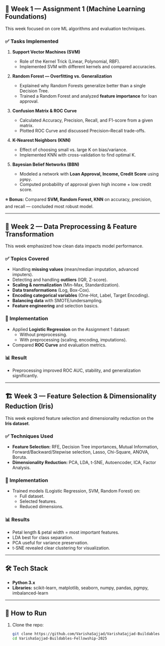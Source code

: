 

## 📘 Week 1 — Assignment 1 (Machine Learning Foundations)  

This week focused on core ML algorithms and evaluation techniques.  

### ✅ Tasks Implemented  
1. **Support Vector Machines (SVM)**  
   - Role of the Kernel Trick (Linear, Polynomial, RBF).  
   - Implemented SVM with different kernels and compared accuracies.  

2. **Random Forest — Overfitting vs. Generalization**  
   - Explained why Random Forests generalize better than a single Decision Tree.  
   - Trained a Random Forest and analyzed **feature importance** for loan approval.  

3. **Confusion Matrix & ROC Curve**  
   - Calculated Accuracy, Precision, Recall, and F1-score from a given matrix.  
   - Plotted ROC Curve and discussed Precision–Recall trade-offs.  

4. **K-Nearest Neighbors (KNN)**  
   - Effect of choosing small vs. large K on bias/variance.  
   - Implemented KNN with cross-validation to find optimal K.  

5. **Bayesian Belief Networks (BBN)**  
   - Modeled a network with **Loan Approval, Income, Credit Score** using `pgmpy`.  
   - Computed probability of approval given high income + low credit score.  

**⭐ Bonus:** Compared **SVM, Random Forest, KNN** on accuracy, precision, and recall — concluded most robust model.  

---

## 🧹 Week 2 — Data Preprocessing & Feature Transformation  

This week emphasized how clean data impacts model performance.  

### ✅ Topics Covered  
- Handling **missing values** (mean/median imputation, advanced imputers).  
- Detecting and handling **outliers** (IQR, Z-score).  
- **Scaling & normalization** (Min-Max, Standardization).  
- **Data transformations** (Log, Box-Cox).  
- **Encoding categorical variables** (One-Hot, Label, Target Encoding).  
- **Balancing data** with SMOTE/undersampling.  
- **Feature engineering** and selection basics.  

### 🧠 Implementation  
- Applied **Logistic Regression** on the Assignment 1 dataset:  
  - Without preprocessing.  
  - With preprocessing (scaling, encoding, imputations).  
- Compared **ROC Curve** and evaluation metrics.  

### 📊 Result  
- Preprocessing improved ROC AUC, stability, and generalization significantly.  

---

## 🏗️ Week 3 — Feature Selection & Dimensionality Reduction (Iris)  

This week explored feature selection and dimensionality reduction on the **Iris dataset**.  

### ✅ Techniques Used  
- **Feature Selection:** RFE, Decision Tree importances, Mutual Information, Forward/Backward/Stepwise selection, Lasso, Chi-Square, ANOVA, Boruta.  
- **Dimensionality Reduction:** PCA, LDA, t-SNE, Autoencoder, ICA, Factor Analysis.  

### 🧠 Implementation  
- Trained models (Logistic Regression, SVM, Random Forest) on:  
  - Full dataset.  
  - Selected features.  
  - Reduced dimensions.  

### 📊 Results  
- Petal length & petal width = most important features.  
- LDA best for class separation.  
- PCA useful for variance preservation.  
- t-SNE revealed clear clustering for visualization.  

---

## 🛠️ Tech Stack  

- **Python 3.x**  
- **Libraries:** scikit-learn, matplotlib, seaborn, numpy, pandas, pgmpy, imbalanced-learn  

---

## 🚀 How to Run  

1. Clone the repo:  
   ```bash
   git clone https://github.com/VarishaSajjad/VarishaSajjad-Buildables-Fellowship-2025.git
   cd VarishaSajjad-Buildables-Fellowship-2025
